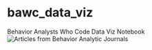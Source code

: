 # bawc_data_viz
Behavior Analysts Who Code Data Viz Notebook
![Articles from Behavior Analytic Journals]("./script/plot.png")

